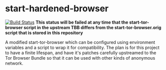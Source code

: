 # start-hardened-browser

[![Build Status](https://travis-ci.com/eyedeekay/start-hardened-browser.svg?branch=master)](https://travis-ci.com/eyedeekay/start-hardened-browser) **This status will be failed at any time that the start-tor-browser script in the upstream TBB differs from the start-tor-browser.orig script that is stored in this repository**

A modified start-tor-browser which can be configured using environment variables
and a script to wrap it for compatibility. The plan is for this project to have
a finite lifespan, and have it's patches carefully upstreamed to the Tor Browser
Bundle so that it can be used with other kinds of anonymous network.

